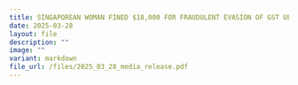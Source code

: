 ```yaml
---
title: SINGAPOREAN WOMAN FINED $18,000 FOR FRAUDULENT EVASION OF GST UPON ARRIVAL
date: 2025-03-28
layout: file
description: ""
image: ""
variant: markdown
file_url: /files/2025_03_28_media_release.pdf
---
```

